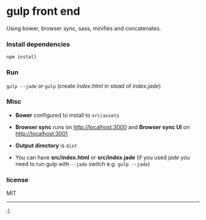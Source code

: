 # gulp front end

Using bower, browser sync, sass, minifies and concatenates.

### Install dependencies

```
npm install
```

### Run

`gulp --jade` or `gulp` (create _index.html_ in stead of _index.jade_)

### Misc

- **Bower** configured to install to `src/assets`

- **Browser sync** runs on [http://localhost:3000](http://localhost:3000) and **Browser sync UI** on [http://localhost:3001](http://localhost:3001)

- **Output directory** is `dist`

- You can have **src/index.html** or **src/index.jade** (if you used _jade_ you need to run gulp with `--jade` switch e.g. `gulp --jade`)

### license

MIT

----

:)
